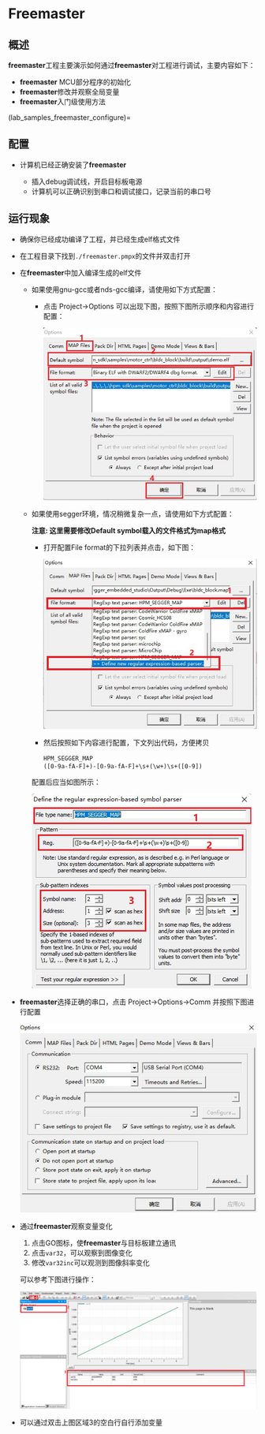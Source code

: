# Freemaster

## 概述

**freemaster**工程主要演示如何通过**freemaster**对工程进行调试，主要内容如下：

- **freemaster** MCU部分程序的初始化
- **freemaster**修改并观察全局变量
- **freemaster**入门级使用方法

(lab_samples_freemaster_configure)=
## 配置

- 计算机已经正确安装了**freemaster**

  - 插入debug调试线，开启目标板电源
  - 计算机可以正确识别到串口和调试接口，记录当前的串口号

## 运行现象

- 确保你已经成功编译了工程，并已经生成elf格式文件
- 在工程目录下找到`./freemaster.pmpx`的文件并双击打开
- 在**freemaster**中加入编译生成的elf文件

  - 如果使用gnu-gcc或者nds-gcc编译，请使用如下方式配置：

    - 点击 Project->Options 可以出现下图，按照下图所示顺序和内容进行配置：

      ![image-1](../../../../assets/sdk/samples/freemaster_load_elf.png "image-1")

  - 如果使用segger环境，情况稍微复杂一点，请使用如下方式配置：

    **注意: 这里需要修改Default symbol载入的文件格式为map格式**
    - 打开配置File format的下拉列表并点击，如下图：

      ![image-2](../../../../assets/sdk/samples/freemaster_cfg_map_1.png "image-2")

    - 然后按照如下内容进行配置，下文列出代码，方便拷贝

  	  ```
  	  HPM_SEGGER_MAP
  	  ([0-9a-fA-F]+)-[0-9a-fA-F]+\s+(\w+)\s+([0-9])
  	  ```
  	配置后应当如图所示：

  	  ![image-3](../../../../assets/sdk/samples/freemaster_cfg_map_2.png "image-3")

- **freemaster**选择正确的串口，点击 Project->Options->Comm 并按照下图进行配置

  ![image-4](../../../../assets/sdk/samples/freemaster_cfg_com.png "image-4")

- 通过**freemaster**观察变量变化

  1. 点击GO图标，使**freemaster**与目标板建立通讯
  2. 点击`var32`，可以观察到图像变化
  3. 修改`var32inc`可以观测到图像斜率变化

  可以参考下图进行操作：

  ![image-5](../../../../assets/sdk/samples/freemaster_demo_run.png "image-5")

- 可以通过双击上图区域3的空白行自行添加变量